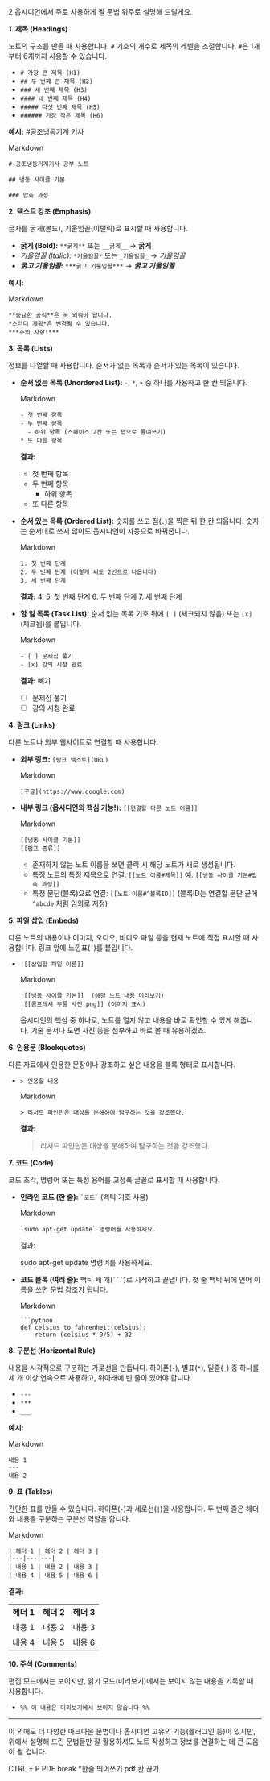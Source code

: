2
옵시디언에서 주로 사용하게 될 문법 위주로 설명해 드릴게요.

**1. 제목 (Headings)**

노트의 구조를 만들 때 사용합니다. `#` 기호의 개수로 제목의 레벨을 조절합니다. `#`은 1개부터 6개까지 사용할 수 있습니다.

- `# 가장 큰 제목 (H1)`
- `## 두 번째 큰 제목 (H2)`
- `### 세 번째 제목 (H3)`
- `#### 네 번째 제목 (H4)`
- `##### 다섯 번째 제목 (H5)`
- `###### 가장 작은 제목 (H6)`

**예시:**
#공조냉동기계 기사

Markdown

```
# 공조냉동기계기사 공부 노트

## 냉동 사이클 기본

### 압축 과정
```

**2. 텍스트 강조 (Emphasis)**

글자를 굵게(볼드), 기울임꼴(이탤릭)로 표시할 때 사용합니다.

- **굵게 (Bold):** `**굵게**` 또는 `__굵게__` → **굵게**
- _기울임꼴 (Italic):_ `*기울임꼴*` 또는 `_기울임꼴_` → _기울임꼴_
- _**굵고 기울임꼴:**_ `***굵고 기울임꼴***` → _**굵고 기울임꼴**_

**예시:**

Markdown

```
**중요한 공식**은 꼭 외워야 합니다.
*스터디 계획*은 변경될 수 있습니다.
***주의 사항!***
```

**3. 목록 (Lists)**

정보를 나열할 때 사용합니다. 순서가 없는 목록과 순서가 있는 목록이 있습니다.

- **순서 없는 목록 (Unordered List):** `-`, `*`, `+` 중 하나를 사용하고 한 칸 띄웁니다.

    Markdown

    ```
    - 첫 번째 항목
    - 두 번째 항목
      - 하위 항목 (스페이스 2칸 또는 탭으로 들여쓰기)
    * 또 다른 항목
    ```

    **결과:**

    - 첫 번째 항목
    - 두 번째 항목
        - 하위 항목
    - 또 다른 항목
- **순서 있는 목록 (Ordered List):** 숫자를 쓰고 점(`.`)을 찍은 뒤 한 칸 띄웁니다. 숫자는 순서대로 쓰지 않아도 옵시디언이 자동으로 바꿔줍니다.

    Markdown

    ```
    1. 첫 번째 단계
    2. 두 번째 단계 (이렇게 써도 2번으로 나옵니다)
    3. 세 번째 단계
    ```

    **결과:**
    4.
    5. 첫 번째 단계
    6. 두 번째 단계
    7. 세 번째 단계
- **할 일 목록 (Task List):** 순서 없는 목록 기호 뒤에 `[ ]` (체크되지 않음) 또는 `[x]` (체크됨)를 붙입니다.

    Markdown

    ```
    - [ ] 문제집 풀기
    - [x] 강의 시청 완료
    ```
    <div class="page-break" style="page-break-before: always;"></div>


    **결과:**
    빼기

    - [ ] 문제집 풀기
    - [ ] 강의 시청 완료

**4. 링크 (Links)**

다른 노트나 외부 웹사이트로 연결할 때 사용합니다.

- **외부 링크:** `[링크 텍스트](URL)`

    Markdown

    ```
    [구글](https://www.google.com)
    ```

- **내부 링크 (옵시디언의 핵심 기능!):** `[[연결할 다른 노트 이름]]`

    Markdown

    ```
    [[냉동 사이클 기본]]
    [[펌프 종류]]
    ```

    - 존재하지 않는 노트 이름을 쓰면 클릭 시 해당 노트가 새로 생성됩니다.
    - 특정 노트의 특정 제목으로 연결: `[[노트 이름#제목]]` 예: `[[냉동 사이클 기본#압축 과정]]`
    - 특정 문단(블록)으로 연결: `[[노트 이름#^블록ID]]` (블록ID는 연결할 문단 끝에 `^abcde` 처럼 임의로 지정)

**5. 파일 삽입 (Embeds)**

다른 노트의 내용이나 이미지, 오디오, 비디오 파일 등을 현재 노트에 직접 표시할 때 사용합니다. 링크 앞에 느낌표(`!`)를 붙입니다.

- `![[삽입할 파일 이름]]`

    Markdown

    ```
    ![[냉동 사이클 기본]]  (해당 노트 내용 미리보기)
    ![[콤프레셔 부품 사진.png]] (이미지 표시)
    ```

    옵시디언의 핵심 중 하나로, 노트를 열지 않고 내용을 바로 확인할 수 있게 해줍니다. 기술 문서나 도면 사진 등을 첨부하고 바로 볼 때 유용하겠죠.

**6. 인용문 (Blockquotes)**

다른 자료에서 인용한 문장이나 강조하고 싶은 내용을 블록 형태로 표시합니다.

- `> 인용할 내용`

    Markdown

    ```
    > 리처드 파인만은 대상을 분해하여 탐구하는 것을 강조했다.
    ```

    **결과:**

    > 리처드 파인만은 대상을 분해하여 탐구하는 것을 강조했다.


**7. 코드 (Code)**

코드 조각, 명령어 또는 특정 용어를 고정폭 글꼴로 표시할 때 사용합니다.

- **인라인 코드 (한 줄):** `` `코드` `` (백틱 기호 사용)

    Markdown

    ```
    `sudo apt-get update` 명령어를 사용하세요.
    ```

    결과:

    sudo apt-get update 명령어를 사용하세요.

- **코드 블록 (여러 줄):** 백틱 세 개(` ``` `)로 시작하고 끝냅니다. 첫 줄 백틱 뒤에 언어 이름을 쓰면 문법 강조가 됩니다.

    Markdown

    ````
    ```python
    def celsius_to_fahrenheit(celsius):
        return (celsius * 9/5) + 32
    ````


**8. 구분선 (Horizontal Rule)**

내용을 시각적으로 구분하는 가로선을 만듭니다. 하이픈(`-`), 별표(`*`), 밑줄(`_`) 중 하나를 세 개 이상 연속으로 사용하고, 위아래에 빈 줄이 있어야 합니다.

- `---`
- `***`
- `___`

**예시:**

Markdown

```
내용 1
---
내용 2
```

**9. 표 (Tables)**

간단한 표를 만들 수 있습니다. 하이픈(`-`)과 세로선(`|`)을 사용합니다. 두 번째 줄은 헤더와 내용을 구분하는 구분선 역할을 합니다.

Markdown

```
| 헤더 1 | 헤더 2 | 헤더 3 |
|---|---|---|
| 내용 1 | 내용 2 | 내용 3 |
| 내용 4 | 내용 5 | 내용 6 |
```

**결과:**

|   |   |   |
|---|---|---|
|**헤더 1**|**헤더 2**|**헤더 3**|
|내용 1|내용 2|내용 3|
|내용 4|내용 5|내용 6|

**10. 주석 (Comments)**

편집 모드에서는 보이지만, 읽기 모드(미리보기)에서는 보이지 않는 내용을 기록할 때 사용합니다.

- `%% 이 내용은 미리보기에서 보이지 않습니다 %%`

---

이 외에도 더 다양한 마크다운 문법이나 옵시디언 고유의 기능(플러그인 등)이 있지만, 위에서 설명해 드린 문법들만 잘 활용하셔도 노트 작성하고 정보를 연결하는 데 큰 도움이 될 겁니다.

CTRL + P  PDF break
*한줄 띄어쓰기
pdf 칸 끊기

